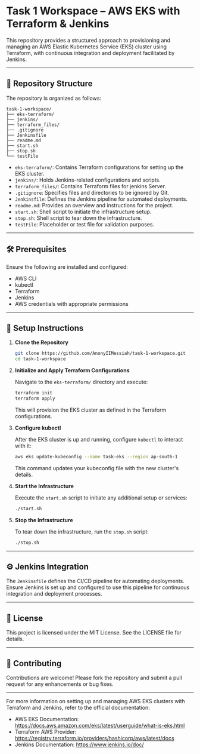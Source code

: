 
# Task 1 Workspace – AWS EKS with Terraform & Jenkins

This repository provides a structured approach to provisioning and managing an AWS Elastic Kubernetes Service (EKS) cluster using Terraform, with continuous integration and deployment facilitated by Jenkins.

---

## 📁 Repository Structure

The repository is organized as follows:

```
task-1-workspace/
├── eks-terraform/
├── jenkins/
├── terraform_files/
├── .gitignore
├── Jenkinsfile
├── readme.md
├── start.sh
├── stop.sh
└── testFile
```

- `eks-terraform/`: Contains Terraform configurations for setting up the EKS cluster.
- `jenkins/`: Holds Jenkins-related configurations and scripts.
- `terraform_files/`: Contains Terraform files for jenkins Server.
- `.gitignore`: Specifies files and directories to be ignored by Git.
- `Jenkinsfile`: Defines the Jenkins pipeline for automated deployments.
- `readme.md`: Provides an overview and instructions for the project.
- `start.sh`: Shell script to initiate the infrastructure setup.
- `stop.sh`: Shell script to tear down the infrastructure.
- `testFile`: Placeholder or test file for validation purposes.

---

## 🛠️ Prerequisites

Ensure the following are installed and configured:

- AWS CLI
- kubectl
- Terraform
- Jenkins
- AWS credentials with appropriate permissions

---

## 🚀 Setup Instructions

1. **Clone the Repository**

   ```bash
   git clone https://github.com/AnonyIIMessiah/task-1-workspace.git
   cd task-1-workspace
   ```

2. **Initialize and Apply Terraform Configurations**

   Navigate to the `eks-terraform/` directory and execute:

   ```bash
   terraform init
   terraform apply
   ```

   This will provision the EKS cluster as defined in the Terraform configurations.

3. **Configure kubectl**

   After the EKS cluster is up and running, configure `kubectl` to interact with it:

   ```bash
   aws eks update-kubeconfig --name task-eks --region ap-south-1
   ```

   This command updates your kubeconfig file with the new cluster's details.

4. **Start the Infrastructure**

   Execute the `start.sh` script to initiate any additional setup or services:

   ```bash
   ./start.sh
   ```

5. **Stop the Infrastructure**

   To tear down the infrastructure, run the `stop.sh` script:

   ```bash
   ./stop.sh
   ```

---

## ⚙️ Jenkins Integration

The `Jenkinsfile` defines the CI/CD pipeline for automating deployments.
Ensure Jenkins is set up and configured to use this pipeline for continuous integration and deployment processes.

---

## 📄 License

This project is licensed under the MIT License. See the LICENSE file for details.

---

## 🤝 Contributing

Contributions are welcome! Please fork the repository and submit a pull request for any enhancements or bug fixes.

---

For more information on setting up and managing AWS EKS clusters with Terraform and Jenkins, refer to the official documentation:

- AWS EKS Documentation: https://docs.aws.amazon.com/eks/latest/userguide/what-is-eks.html
- Terraform AWS Provider: https://registry.terraform.io/providers/hashicorp/aws/latest/docs
- Jenkins Documentation: https://www.jenkins.io/doc/
